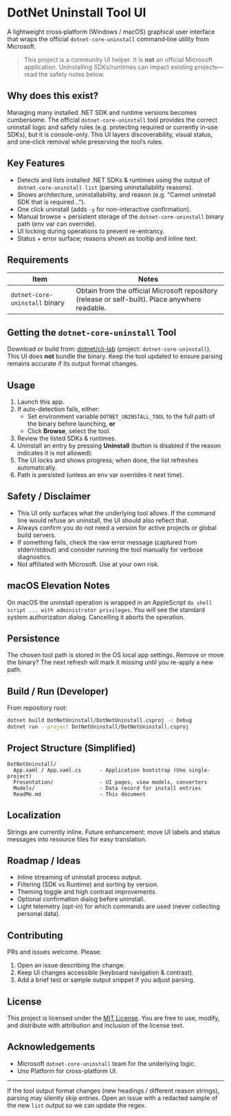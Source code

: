 # DotNet Uninstall Tool UI

A lightweight cross‑platform (Windows / macOS) graphical user interface that wraps the official `dotnet-core-uninstall` command‑line utility from Microsoft.

> This project is a community UI helper. It is **not** an official Microsoft application. Uninstalling SDKs/runtimes can impact existing projects—read the safety notes below.

## Why does this exist?

Managing many installed .NET SDK and runtime versions becomes cumbersome. The official `dotnet-core-uninstall` tool provides the correct uninstall logic and safety rules (e.g. protecting required or currently in‑use SDKs), but it is console-only. This UI layers discoverability, visual status, and one‑click removal while preserving the tool’s rules.

## Key Features

- Detects and lists installed .NET SDKs & runtimes using the output of `dotnet-core-uninstall list` (parsing uninstallability reasons).
- Shows architecture, uninstallability, and reason (e.g. "Cannot uninstall SDK that is required...").
- One click uninstall (adds `-y` for non-interactive confirmation).
- Manual browse + persistent storage of the `dotnet-core-uninstall` binary path (env var can override).
- UI locking during operations to prevent re-entrancy.
- Status + error surface; reasons shown as tooltip and inline text.

## Requirements

| Item | Notes |
|------|-------|
| `dotnet-core-uninstall` binary | Obtain from the official Microsoft repository (release or self-built). Place anywhere readable. |

## Getting the `dotnet-core-uninstall` Tool

Download or build from: [dotnet/cli-lab](https://github.com/dotnet/cli-lab) (project: `dotnet-core-uninstall`). This UI does **not** bundle the binary. Keep the tool updated to ensure parsing remains accurate if its output format changes.

## Usage

1. Launch this app.
2. If auto-detection fails, either:
   - Set environment variable `DOTNET_UNINSTALL_TOOL` to the full path of the binary before launching, **or**
   - Click **Browse**, select the tool.
3. Review the listed SDKs & runtimes.
4. Uninstall an entry by pressing **Uninstall** (button is disabled if the reason indicates it is not allowed).
5. The UI locks and shows progress; when done, the list refreshes automatically.
6. Path is persisted (unless an env var overrides it next time).

## Safety / Disclaimer

- This UI only surfaces what the underlying tool allows. If the command line would refuse an uninstall, the UI should also reflect that.
- Always confirm you do not need a version for active projects or global build servers.
- If something fails, check the raw error message (captured from stderr/stdout) and consider running the tool manually for verbose diagnostics.
- Not affiliated with Microsoft. Use at your own risk.

## macOS Elevation Notes

On macOS the uninstall operation is wrapped in an AppleScript `do shell script ... with administrator privileges`. You will see the standard system authorization dialog. Cancelling it aborts the operation.

## Persistence

The chosen tool path is stored in the OS local app settings. Remove or move the binary? The next refresh will mark it missing until you re-apply a new path.

## Build / Run (Developer)

From repository root:

```bash
dotnet build DotNetUninstall/DotNetUninstall.csproj -c Debug
dotnet run --project DotNetUninstall/DotNetUninstall.csproj
```

## Project Structure (Simplified)

```text
DotNetUninstall/
  App.xaml / App.xaml.cs      - Application bootstrap (Uno single-project)
  Presentation/               - UI pages, view models, converters
  Models/                     - Data record for install entries
  ReadMe.md                   - This document
```

## Localization

Strings are currently inline. Future enhancement: move UI labels and status messages into resource files for easy translation.

## Roadmap / Ideas

- Inline streaming of uninstall process output.
- Filtering (SDK vs Runtime) and sorting by version.
- Theming toggle and high contrast improvements.
- Optional confirmation dialog before uninstall.
- Light telemetry (opt-in) for which commands are used (never collecting personal data).

## Contributing

PRs and issues welcome. Please:

1. Open an issue describing the change.
2. Keep UI changes accessible (keyboard navigation & contrast).
3. Add a brief test or sample output snippet if you adjust parsing.

## License

This project is licensed under the [MIT License](./LICENSE). You are free to use, modify, and distribute with attribution and inclusion of the license text.

## Acknowledgements

- Microsoft `dotnet-core-uninstall` team for the underlying logic.
- Uno Platform for cross-platform UI.

---

If the tool output format changes (new headings / different reason strings), parsing may silently skip entries. Open an issue with a redacted sample of the new `list` output so we can update the regex.
